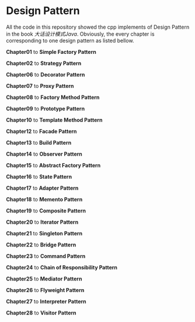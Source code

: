 # Design Pattern

All the code in this repository showed the cpp implements of Design Pattern in the book *大话设计模式Java*. Obviously, the every chapter is corresponding to one design pattern as listed bellow.

**Chapter01** to **Simple Factory Pattern**

**Chapter02** to **Strategy Pattern**

**Chapter06** to **Decorator Pattern**

**Chapter07** to **Proxy Pattern**

**Chapter08** to **Factory Method Pattern**

**Chapter09** to **Prototype Pattern**

**Chapter10** to **Template Method Pattern**

**Chapter12** to **Facade Pattern**

**Chapter13** to **Build Pattern**

**Chapter14** to **Observer Pattern**

**Chapter15** to **Abstract Factory Pattern**

**Chapter16** to **State Pattern**

**Chapter17** to **Adapter Pattern**

**Chapter18** to **Memento Pattern**

**Chapter19** to **Composite Pattern**

**Chapter20** to **Iterator Pattern**

**Chapter21** to **Singleton Pattern**

**Chapter22** to **Bridge Pattern**

**Chapter23** to **Command Pattern**

**Chapter24** to **Chain of Responsibility Pattern**

**Chapter25** to **Mediator Pattern**

**Chapter26** to **Flyweight Pattern**

**Chapter27** to **Interpreter Pattern**

**Chapter28** to **Visitor Pattern**


